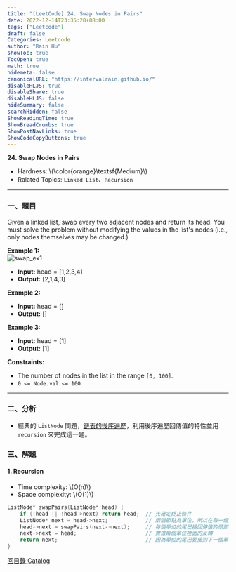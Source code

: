```yaml
---
title: "[LeetCode] 24. Swap Nodes in Pairs"
date: 2022-12-14T23:35:28+08:00
tags: ["Leetcode"]
draft: false
Categories: Leetcode
author: "Rain Hu"
showToc: true
TocOpen: true
math: true
hidemeta: false
canonicalURL: "https://intervalrain.github.io/"
disableHLJS: true
disableShare: true
disableHLJS: false
hideSummary: false
searchHidden: false
ShowReadingTime: true
ShowBreadCrumbs: true
ShowPostNavLinks: true
ShowCodeCopyButtons: true
---
```

**24. Swap Nodes in Pairs**
+ Hardness: \\(\color{orange}\textsf{Medium}\\)
+ Ralated Topics: `Linked List`、`Recursion`
---
### 一、題目
Given a linked list, swap every two adjacent nodes and return its head. You must solve the problem without modifying the values in the list's nodes (i.e., only nodes themselves may be changed.)


**Example 1:**  
![swap_ex1](https://assets.leetcode.com/uploads/2020/10/03/swap_ex1.jpg)
+ **Input:** head = [1,2,3,4]
+ **Output:** [2,1,4,3]

**Example 2:**
+ **Input:** head = []
+ **Output:** []

**Example 3:**
+ **Input:** head = [1]
+ **Output:** [1]

**Constraints:**
+ The number of nodes in the list in the range `[0, 100]`.
+ `0 <= Node.val <= 100`
---

### 二、分析
+ 經典的 `ListNode` 問題，[鏈表的後序遍歷](/posts/cs/algo/linked_list/#3-鏈表的後序遍歷)，利用後序遍歷回傳值的特性並用 `recursion` 來完成這一題。

### 三、解題
#### 1. Recursion
+ Time complexity: \\(O(n)\\)
+ Space complexity: \\(O(1)\\)
```C++
ListNode* swapPairs(ListNode* head) {
    if (!head || !head->next) return head;  // 先確定終止條件
    ListNode* next = head->next;            // 兩個節點為單位，所以在每一個遞迴內控制兩個節點
    head->next = swapPairs(next->next);     // 每個單位的尾巴接回傳值的頭部
    next->next = head;                      // 實做每個單位裡面的反轉
    return next;                            // 因為單位的尾巴要接到下一個單位的頭部，故這裡要回傳單位的頭位
}
```
[回目錄 Catalog](/posts/leetcode)